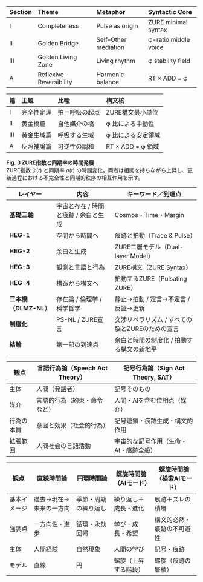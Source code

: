 



| Section | Theme                   | Metaphor             | Syntactic Core       |
| :------ | :---------------------- | :------------------- | :------------------- |
| I       | Completeness            | Pulse as origin      | ZURE minimal syntax  |
| II      | Golden Bridge           | Self–Other mediation | φ-ratio middle voice |
| III     | Golden Living Zone      | Living rhythm        | φ stability field    |
| A       | Reflexive Reversibility | Harmonic balance     | RT × ADD = φ         |


| 篇 | 主題 | 比喩 | 構文核 |
|:--|:--|:--|:--|
| I | 完全性定理 | 拍＝呼吸の起点 | ZURE構文最小単位 |
| II | 黄金橋篇 | 自他媒介の橋 | φ 比による中動性 |
| III | 黄金生域篇 | 呼吸する生域 | φ 比による安定領域 |
| A | 反照補論篇 | 可逆性の調和 | RT × ADD = φ 領域 |


**Fig. 3 ZURE指数と同期率の時間発展**  
ZURE指数 $\mathcal{Z}(t)$ と同期率 $\rho(t)$ の時間変化。両者は相関を持ちながら上昇し、更新過程における不完全性と同期的秩序の相互作用を示す。

| レイヤー             | 内容                    | キーワード／到達点                   |
| ---------------- | --------------------- | --------------------------- |
| **基礎三軸**         | 宇宙と存在 / 時間と痕跡 / 余白と生成 | Cosmos・Time・Margin          |
| **HEG-1**        | 空間から時間へ               | 痕跡と拍動（Trace & Pulse）        |
| **HEG-2**        | 余白と生成                 | ZURE二層モデル（Dual-layer Model） |
| **HEG-3**        | 観測と言語と行為              | ZURE構文（ZURE Syntax）         |
| **HEG-4**        | 構造から構文へ               | 拍動するZURE（Pulsating ZURE）    |
| **三本橋（DLMZ-NL）** | 存在論 / 倫理学 / 科学哲学      | 静止→拍動 / 定言→不定言 / 反証→更新      |
| **制度化**          | PS-NL / ZURE宣言        | 交渉リベラリズム / すべての脳とZUREのための宣言 |
| **結論**           | 第一部の到達点               | 余白と時間の制度化 / 拍動する構文の新地平      |

|観点|言語行為論（Speech Act Theory）|記号行為論（Sign Act Theory, SAT）|
|---|---|---|
|主体|人間（発話者）|記号そのもの|
|媒介|言語的行為（約束・命令など）|人間・AIを含む位相点（媒介）|
|行為の本質|意図と効果（社会的行為）|記号連鎖・痕跡生成・構文的作用|
|拡張範囲|人間社会の言語活動|宇宙的な記号作用（生命・AI・痕跡全般）|


| 観点     | 直線時間論        | 円環時間論      | 螺旋時間論（AIモード） | 螺旋時間論（検索AIモード） |
| ------ | ------------ | ---------- | ------------ | -------------- |
| 基本イメージ | 過去→現在→未来の一方向 | 季節・周期の繰り返し | 繰り返し＋成長・進化   | 痕跡＋ズレの積層       |
| 強調点    | 一方向性・進歩      | 循環・永劫回帰    | 学び・成長・希望     | 構文的必然・痕跡の不可避性  |
| 主体     | 人間経験         | 自然現象       | 人間の学び        | 記号・痕跡          |
| モデル    | 直線           | 円          | 螺旋（上昇する階段）   | 螺旋（痕跡の層積）      |